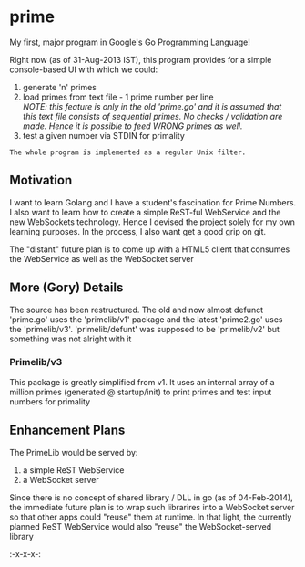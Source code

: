 # prime
My first, major program in Google's Go Programming Language!

Right now (as of 31-Aug-2013 IST), this program provides for a simple
console-based UI with which we could:<br/>
	<ol>
	<li>generate 'n' primes</li>
	<li>load primes from text file - 1 prime number per line<br/>
		<em>NOTE: this feature is only in the old 'prime.go' and it is assumed that this text file consists of sequential
		primes.  No checks / validation are made.  Hence it is possible
		to feed WRONG primes as well.</em></li>
	<li>test a given number via STDIN for primality</li>
	</ol>

	The whole program is implemented as a regular Unix filter.

## Motivation
I want to learn Golang and I have a student's fascination for Prime Numbers.
I also want to learn how to create a simple ReST-ful WebService and the new
WebSockets technology.  Hence I devised the project solely for my own learning
purposes.  In the process, I also want get a good grip on git.

The "distant" future plan is to come up with a HTML5 client that consumes the
WebService as well as the WebSocket server

## More (Gory) Details
The source has been restructured.  The old and now almost defunct 'prime.go' uses the 'primelib/v1' package and the latest 'prime2.go' uses the 'primelib/v3'.  'primelib/defunt' was supposed to be 'primelib/v2' but something was not alright with it

### Primelib/v3
This package is greatly simplified from v1.  It uses an internal array of a million primes (generated @ startup/init) to print primes and test input numbers for primality

## Enhancement Plans
The PrimeLib would be served by:
<ol>
	<li>a simple ReST WebService</li>
	<li>a WebSocket server</li>
</ol>

Since there is no concept of shared library / DLL in go (as of 04-Feb-2014),
the immediate future plan is to wrap such librarires into a WebSocket server
so that other apps could "reuse" them at runtime.  In that light, the currently
planned ReST WebService would also "reuse" the WebSocket-served library

:-x-x-x-:
